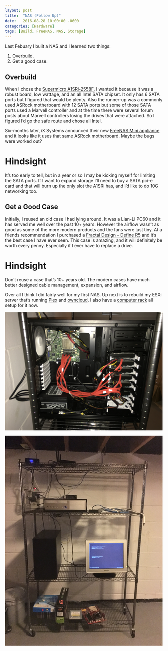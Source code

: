 ```yaml
---
layout: post
title:  "NAS (Follow Up)"
date:   2016-08-28 10:00:00 -0600
categories: [Hardware]
tags: [Build, FreeNAS, NAS, Storage]
---
```


Last Febuary I built a NAS and I learned two things:
1. Overbuild.
1. Get a good case.

## Overbuild
When I chose the [Supermicro A1SRi-2558F](http://www.supermicro.com/products/motherboard/Atom/X10/A1SRi-2558F.cfm), I wanted it because it was a robust board, low wattage, and an all Intel SATA chipset. It only has 6 SATA ports but I figured that would be plenty. Also the runner-up was a commonly used ASRock motherboard with 12 SATA ports but some of those SATA ports used a Marvell controller and at the time there were several forum posts about Marvell controllers losing the drives that were attached. So I figured I’d go the safe route and chose all Intel.

Six-months later, iX Systems announced their new [FreeNAS Mini appliance](https://www.ixsystems.com/freenas-mini/) and it looks like it uses that same ASRock motherboard. Maybe the bugs were worked out?

# Hindsight
It’s too early to tell, but in a year or so I may be kicking myself for limiting the SATA ports. If I want to expand storage I’ll need to buy a SATA pci-e card and that will burn up the only slot the A1SRi has, and I’d like to do 10G networking too.

## Get a Good Case
Initially, I reused an old case I had lying around. It was a Lian-Li PC60 and it has served me well over the past 10+ years. However the airflow wasn’t as good as some of the more modern products and the fans were just tiny. At a friends recommendation I purchased a [Fractal Design – Define R5](http://www.fractal-design.com/home/product/cases/define-series/define-r5-black) and it’s the best case I have ever seen. This case is amazing, and it will definitely be worth every penny. Especially if I ever have to replace a drive.

# Hindsight
Don’t reuse a case that’s 10+ years old. The modern cases have much better designed cable management, expansion, and airflow.

Over all I think I did fairly well for my first NAS. Up next is to rebuild my ESXi server that’s running [Plex](https://plex.tv) and [owncloud](http://owncloud.org/). I also have a [computer rack](https://www.amazon.com/Alera-Complete-Shelving-Caster-Anthracite/dp/B005SG1FE6) all setup for it now.

![pic](/assets/2016/08/img_0127.jpg)

![pic](/assets/2016/08/img_0125.jpg)
